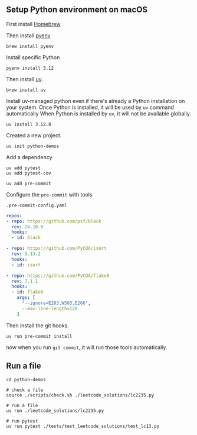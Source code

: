 ## Setup Python environment on macOS

First install [Homebrew](https://brew.sh/)

Then install [pyenv](https://github.com/pyenv/pyenv)

```shell
brew install pyenv
```

Install specific Python

```shell
pyenv install 3.12
```

Then install [uv](https://docs.astral.sh/uv/getting-started/).

```shell
brew install uv
```

Install uv-managed python even if there's already a Python installation on your system.
Once Python is installed, it will be used by `uv` command automatically
When Python is installed by `uv`, it will not be available globally.

```shell
uv install 3.12.8
```

Created a new project.

```shell
uv init python-demos
```

Add a dependency

```shell
uv add pytest
uv add pytest-cov

uv add pre-commit
```

Configure the `pre-commit` with tools

`.pre-commit-config.yaml`
```yaml
repos:
- repo: https://github.com/psf/black
  rev: 24.10.0
  hooks:
  - id: black

- repo: https://github.com/PyCQA/isort
  rev: 5.13.2
  hooks:
  - id: isort

- repo: https://github.com/PyCQA/flake8
  rev: 7.1.1
  hooks:
  - id: flake8
    args: [
      "--ignore=E203,W503,E266",
      --max-line-length=120
    ]
```

Then install the git hooks.

```shell
uv run pre-commit install
```

now when you run `git commit`, it will run those tools automatically.

## Run a file

```shell
cd python-demos

# check a file
source ./scripts/check.sh ./leetcode_solutions/lc2235.py

# run a file
uv run ./leetcode_solutions/lc2235.py

# run pytest
uv run pytest ./tests/test_leetcode_solutions/test_lc13.py
```
